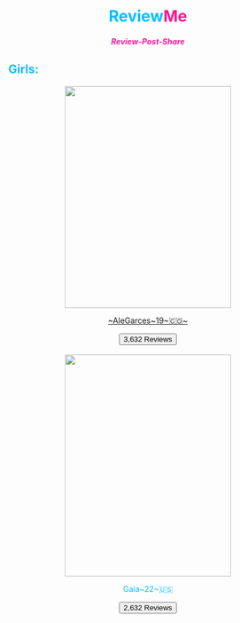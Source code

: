 <!doctype html>
<html>
 <head>
  <title>ReviewMe
  </title>
  <link rel="stylesheet"
   href="style.css">
 </head>
 <body
  background="https://png.pngtree.com/background/20210716/original/pngtree-baby-pink-stars-spot-background-picture-image_1351587.jpg">
  <center>
   <h1><font color="deepskyblue">Review<font color="deeppink">Me</font></h1>
   <h5><font color="deepskyblue"><font color="deeppink">Review-Post-Share</font></h5>

   
   
  </center>
  <h2>Girls:</h2>
  <center> <a href="ale.html"><img
     src="https://pbs.twimg.com/media/GKVkd1jXgAABbhP?format=jpg&name=large"
     height="400" width="300" /> </a>
   <a href="ale.html"><p>~AleGarces~19~🇨🇴~</p>
   <a href="ale.html"> <button>3,632
     Reviews</button></a>
  </center><br>
  
  <center>
   <img
    src="https://pbs.twimg.com/media/F-mrCmRW8AAiabT?format=jpg&name=large"
    height="400" width="300" />
   <p>Gaia~22~🇺🇸</p>
   <button>2,632 Reviews</button>
  </center>

  
  <script src="script.js"></script>
 </body>
</html>
